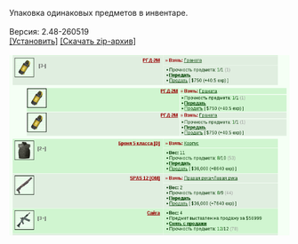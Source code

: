 Упаковка одинаковых предметов в инвентаре.
<br>
<br>
Версия: 2.48-260519
<br>
[[Установить]](https://raw.githubusercontent.com/MyRequiem/comfortablePlayingInGW/master/separatedScripts/InventoryPlus/inventoryPlus.user.js) [[Скачать zip-архив]](https://raw.githubusercontent.com/MyRequiem/comfortablePlayingInGW/master/separatedScripts/InventoryPlus/inventoryPlus.user.js.zip)
<br>
<br>
![InventoryPlus](https://raw.githubusercontent.com/MyRequiem/comfortablePlayingInGW/master/imgs/InventoryPlus/screen.png)
<br>
